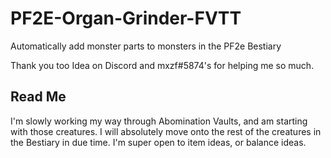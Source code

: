 # PF2E-Organ-Grinder-FVTT
Automatically add monster parts to monsters in the PF2e Bestiary


Thank you too Idea on Discord and mxzf#5874's for helping me so much.


## Read Me
I'm slowly working my way through Abomination Vaults, and am starting with those creatures. I will absolutely move onto the rest of the creatures in the Bestiary in due time. I'm super open to item ideas, or balance ideas. 
